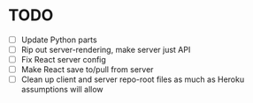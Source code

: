 # TODO

 - [ ] Update Python parts
 - [ ] Rip out server-rendering, make server just API
 - [ ] Fix React server config
 - [ ] Make React save to/pull from server
 - [ ] Clean up client and server repo-root files as much as Heroku assumptions
       will allow
